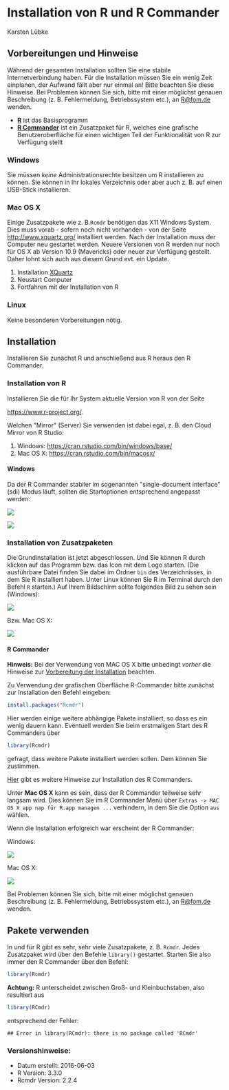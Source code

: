 Installation von R und R Commander
================
Karsten Lübke

Vorbereitungen und Hinweise
---------------------------

Während der gesamten Installation sollten Sie eine stabile Internetverbindung haben. Für die Installation müssen Sie ein wenig Zeit einplanen, der Aufwand fällt aber nur einmal an! Bitte beachten Sie diese Hinweise. Bei Problemen können Sie sich, bitte mit einer möglichst genauen Beschreibung (z. B. Fehlermeldung, Betriebssystem etc.), an <R@fom.de> wenden.

-   [**R**](https://www.r-project.org/) ist das Basisprogramm
-   [**R Commander**](http://socserv.socsci.mcmaster.ca/jfox/Misc/Rcmdr/) ist ein Zusatzpaket für R, welches eine grafische Benutzeroberfläche für einen wichtigen Teil der Funktionalität von R zur Verfügung stellt

### Windows

Sie müssen *keine* Administrationsrechte besitzen um R installieren zu können. Sie können in Ihr lokales Verzeichnis oder aber auch z. B. auf einen USB-Stick installieren.

### Mac OS X

Einige Zusatzpakete wie z. B.`Rcmdr` benötigen das X11 Windows System. Dies muss vorab - sofern noch nicht vorhanden - von der Seite <http://www.xquartz.org/> installiert werden. Nach der Installation muss der Computer neu gestartet werden. Neuere Versionen von R werden nur noch für OS X ab Version 10.9 (Mavericks) oder neuer zur Verfügung gestellt. Daher lohnt sich auch aus diesem Grund evt. ein Update.

1.  Installation [XQuartz](http://www.xquartz.org/)
2.  Neustart Computer
3.  Fortfahren mit der Installation von R

### Linux

Keine besonderen Vorbereitungen nötig.

Installation
------------

Installieren Sie zunächst R und anschließend aus R heraus den R Commander.

### Installation von R

Installieren Sie die für Ihr System aktuelle Version von R von der Seite

<https://www.r-project.org/>.

Welchen "Mirror" (Server) Sie verwenden ist dabei egal, z. B. den Cloud Mirror von R Studio:

1.  Windows: <https://cran.rstudio.com/bin/windows/base/>
2.  Mac OS X: <https://cran.rstudio.com/bin/macosx/>

#### Windows

Da der R Commander stabiler im sogenannten "single-document interface" (sdi) Modus läuft, sollten die Startoptionen entsprechend angepasst werden:

![](Startoption_anpassen.jpg)

![](Startoption_anpassen-SDI.jpg)

### Installation von Zusatzpaketen

Die Grundinstallation ist jetzt abgeschlossen. Und Sie können R durch klicken auf das Programm bzw. das Icon mit dem Logo starten. (Die ausführbare Datei finden Sie dabei im Ordner `bin` des Verzeichnisses, in dem Sie R installiert haben. Unter Linux können Sie R im Terminal durch den Befehl `R` starten.) Auf Ihrem Bildschirm sollte folgendes Bild zu sehen sein (Windows):

![](R.jpg)

Bzw. Mac OS X:

![](R-Mac.png)

#### R Commander

**Hinweis:** Bei der Verwendung von MAC OS X bitte unbedingt *vorher* die Hinweise zur [Vorbereitung der Installation](#anchor) beachten.

Zu Verwendung der grafischen Oberfläche R-Commander bitte zunächst zur Installation den Befehl eingeben:

``` r
install.packages("Rcmdr")
```

Hier werden einige weitere abhängige Pakete installiert, so dass es ein wenig dauern kann. Eventuell werden Sie beim erstmaligen Start des R Commanders über

``` r
library(Rcmdr)
```

gefragt, dass weitere Pakete installiert werden sollen. Dem können Sie zustimmen.

[Hier](http://socserv.socsci.mcmaster.ca/jfox/Misc/Rcmdr/installation-notes.html) gibt es weitere Hinweise zur Installation des R Commanders.

Unter **Mac OS X** kann es sein, dass der R Commander teilweise sehr langsam wird. Dies können Sie im R Commander Menü über `Extras -> MAC OS X app nap für R.app managen ...` verhindern, in dem Sie die Option `aus` wählen.

Wenn die Installation erfolgreich war erscheint der R Commander:

Windows:

![](Rcmdr.jpg)

Mac OS X:

![](Rcmdr-Mac.png)

Bei Problemen können Sie sich, bitte mit einer möglichst genauen Beschreibung (z. B. Fehlermeldung, Betriebssystem etc.), an <R@fom.de> wenden.

Pakete verwenden
----------------

In und für R gibt es sehr, sehr viele Zusatzpakete, z. B. `Rcmdr`. Jedes Zusatzpaket wird über den Befehle `library()` gestartet. Starten Sie also immer den R Commander über den Befehl:

``` r
library(Rcmdr)
```

**Achtung:** R unterscheidet zwischen Groß- und Kleinbuchstaben, also resultiert aus

``` r
library(RCmdr)
```

entsprechend der Fehler:

    ## Error in library(RCmdr): there is no package called 'RCmdr'

### Versionshinweise:

-   Datum erstellt: 2016-06-03
-   R Version: 3.3.0
-   Rcmdr Version: 2.2.4
